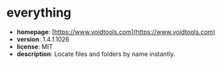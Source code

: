 # everything

- **homepage**: [https://www.voidtools.com](https://www.voidtools.com)
- **version**: 1.4.1.1026
- **license**: MIT
- **description**: Locate files and folders by name instantly.

